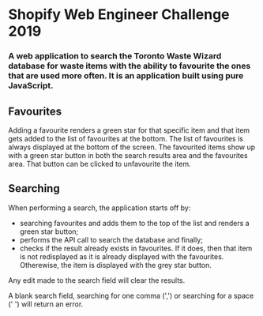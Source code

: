 # Shopify Web Engineer Challenge 2019
### A web application to search the Toronto Waste Wizard database for waste items with the ability to favourite the ones that are used more often. It is an application built using pure JavaScript.

## Favourites
Adding a favourite renders a green star for that specific item and that item gets added to the list of favourites at the bottom. The list of favourites is always displayed at the bottom of the screen. The favourited items show up with a green star button in both the search results area and the favourites area. That button can be clicked to unfavourite the item.

## Searching
When performing a search, the application starts off by:
 - searching favourites and adds them to the top of the list and renders a green star button;
 - performs the API call to search the database and finally;
 - checks if the result already exists in favourites. If it does, then that item is not redisplayed as it is already displayed with the favourites. Otherewise, the item is displayed with the grey star button.

Any edit made to the search field will clear the results.

A blank search field, searching for one comma (',') or searching for a space (' ') will return an error.
